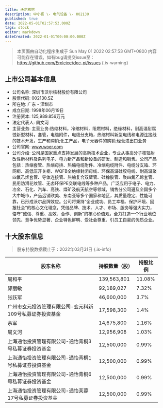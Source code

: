 ```yaml
---
title: 沃尔核材
description: 中小板 \- 电气设备 \- 002130
published: true
date: 2022-05-01T02:57:53.000Z
tags: stock
editor: markdown
dateCreated: 2022-01-01T00:00:00.000Z
---
```


> 本页面由自动化程序生成于 Sun May 01 2022 02:57:53 GMT+0800
> 内容可能存在错误，如有bug请提交issue至：https://github.com/Eroleice/doc-pi/issues
{.is-warning}

## 上市公司基本信息
- 公司名称: 深圳市沃尔核材股份有限公司
- 股票代码: 002130.SZ
- 所在地: 广东 - 深圳市
- 成立日期: 1998年06月19日
- 注册资本: 125,989.856万元
- 法定代表人: 周文河
- 主营业务: 主营业务:热缩材料，冷缩材料，阻燃材料，绝缘材料，耐高温耐腐蚀新型材料，套管，电缆附件，电缆分支箱，热缩材料新型电线和电源连接线的技术开发，生产和购销;化工产品，电子元器件的购销;经营进出口业务
- 公司官网: www.woer.com
- 公司介绍: 公司是国家重点支持发展的高新技术企业，专业从事高分子核辐射改性新材料及系列电子、电力新产品和新设备的研发、制造和销售。公司产品包括：热缩套管、热缩母排、热缩电缆附件、冷缩电缆附件、电缆分支箱、环网柜、高低压开关柜、WQFB全绝缘封闭母线、环保高温硅胶电线、耐高温聚四氟乙烯套管、导体连接管、热缩复合双壁管、硅橡胶管、聚四氟乙烯套管、民用防滑花纹管、无卤环保PE交联电线等多种产品，广泛应用于电子、电力、冶金、石化、汽车、高铁、煤矿及航天航空等领域，销售分公司遍及全国多个大中城市，产品远销欧美、东南亚等多个国家和地区，其质量稳定、性能可靠，已形成沃尔品牌效应。公司将秉持“企业成功、员工幸福、保护环境、回报社会”的核心文化理念，凭借品牌、技术、人才、市场、服务等强大实力，恪守“诚信、尊重、高效、合作、创新”的核心价值观，全力打造一个行业地位领先、竞争优势显著、企业特色鲜明、受社会尊重、引员工自豪的优质企业。


## 十大股东信息
> 股东持股数据截止于：2022年03月31日
{.is-info}

| 股东名称 | 持股数量（股） | 持股比例 |
| --- | --- | --- |
| 周和平 | 139,563,801 | 11.08% |
| 邱丽敏 | 92,189,027 | 7.32% |
| 张跃军 | 46,600,000 | 3.7% |
| 广州市玄元投资管理有限公司-玄元科新109号私募证券投资基金 | 17,598,300 | 1.4% |
| 余军 | 14,675,800 | 1.16% |
| 周文河 | 12,956,908 | 1.03% |
| 上海通怡投资管理有限公司-通怡青桐3号私募证券投资基金 | 12,500,000 | 0.99% |
| 上海通怡投资管理有限公司-通怡青桐1号私募证券投资基金 | 12,500,000 | 0.99% |
| 上海通怡投资管理有限公司-通怡青桐6号私募证券投资基金 | 12,500,000 | 0.99% |
| 上海通怡投资管理有限公司-通怡芙蓉17号私募证券投资基金 | 12,500,000 | 0.99% |




